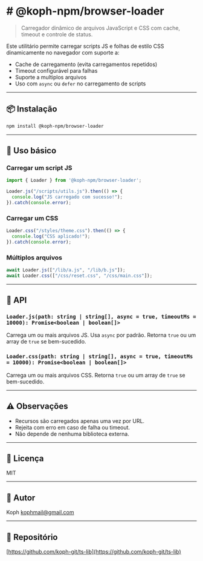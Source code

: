 # # @koph-npm/browser-loader

> Carregador dinâmico de arquivos JavaScript e CSS com cache, timeout e controle de status.

Este utilitário permite carregar scripts JS e folhas de estilo CSS dinamicamente no navegador com suporte a:

- Cache de carregamento (evita carregamentos repetidos)
- Timeout configurável para falhas
- Suporte a multiplos arquivos
- Uso com `async` ou `defer` no carregamento de scripts

---

## 📦 Instalação

```bash
npm install @koph-npm/browser-loader
```

---

## 🚀 Uso básico

### Carregar um script JS
```ts
import { Loader } from '@koph-npm/browser-loader';

Loader.js("/scripts/utils.js").then(() => {
  console.log("JS carregado com sucesso!");
}).catch(console.error);
```

### Carregar um CSS
```ts
Loader.css("/styles/theme.css").then(() => {
  console.log("CSS aplicado!");
}).catch(console.error);
```

### Múltiplos arquivos
```ts
await Loader.js(["/lib/a.js", "/lib/b.js"]);
await Loader.css(["/css/reset.css", "/css/main.css"]);
```

---

## 🧠 API

### `Loader.js(path: string | string[], async = true, timeoutMs = 10000): Promise<boolean | boolean[]>`
Carrega um ou mais arquivos JS. Usa `async` por padrão. Retorna `true` ou um array de `true` se bem-sucedido.

### `Loader.css(path: string | string[], async = true, timeoutMs = 10000): Promise<boolean | boolean[]>`
Carrega um ou mais arquivos CSS. Retorna `true` ou um array de `true` se bem-sucedido.

---

## ⚠️ Observações

- Recursos são carregados apenas uma vez por URL.
- Rejeita com erro em caso de falha ou timeout.
- Não depende de nenhuma biblioteca externa.

---

## 📄 Licença

MIT

---

## 👤 Autor

Koph <kophmail@gmail.com>

---

## 🔗 Repositório

[https://github.com/koph-git/ts-lib](https://github.com/koph-git/ts-lib)



